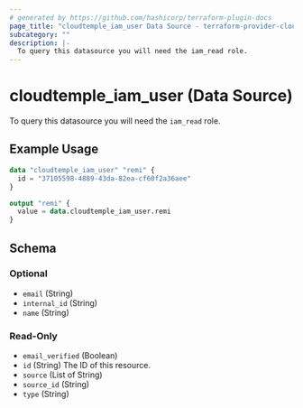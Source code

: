 ```yaml
---
# generated by https://github.com/hashicorp/terraform-plugin-docs
page_title: "cloudtemple_iam_user Data Source - terraform-provider-cloudtemple"
subcategory: ""
description: |-
  To query this datasource you will need the iam_read role.
---
```


# cloudtemple_iam_user (Data Source)

To query this datasource you will need the `iam_read` role.

## Example Usage

```terraform
data "cloudtemple_iam_user" "remi" {
  id = "37105598-4889-43da-82ea-cf60f2a36aee"
}

output "remi" {
  value = data.cloudtemple_iam_user.remi
}
```

<!-- schema generated by tfplugindocs -->
## Schema

### Optional

- `email` (String)
- `internal_id` (String)
- `name` (String)

### Read-Only

- `email_verified` (Boolean)
- `id` (String) The ID of this resource.
- `source` (List of String)
- `source_id` (String)
- `type` (String)



